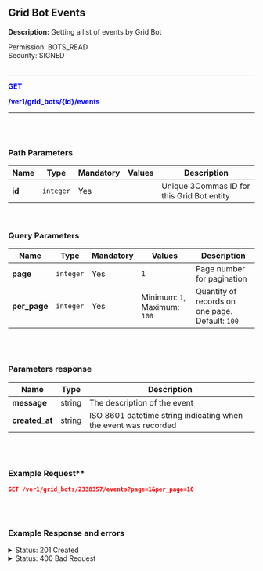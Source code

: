 ## Grid Bot Events<br>

**Description:** Getting a list of events by Grid Bot<br>

Permission: BOTS_READ<br>
Security: SIGNED<br>
<br>

-------- 

<mark style="color:blue;background-color:white" > **GET**

<mark style="color:blue;background-color:white" > **/ver1/grid_bots/{id}/events**

-------- 
<br>
<br>

### Path Parameters<br>

| Name | Type |	Mandatory |	Values	| Description|
|------|------|-----------|-----------------|------------|
|**id**  | `integer` | Yes |	| Unique 3Commas ID for this Grid Bot entity |

<br>

### Query Parameters<br>

| Name | Type |	Mandatory |	Values	| Description|
|------|------|-----------|-----------------|------------|
|**page**  | `integer` | Yes |	`1`| Page number for pagination |
|**per_page**  | `integer`	| Yes | Minimum: `1`, Maximum: `100` | Quantity of records on one page.<br>Default: `100` |

<br>
<br>

### Parameters response<br>
| Name | Type | Description|
|------|------|-----------------|
|**message**  | string | The description of the event |
|**created_at**  | string | ISO 8601 datetime string indicating when the event was recorded |

<br>
<br>

### Example Request**<br>

```json
GET /ver1/grid_bots/2338357/events?page=1&per_page=10
```
<br>
<br>

### Example Response and errors<br>

<details>

<summary>Status: 201 Created</summary><br>

```json
[
    {
        "message": "Start command received",
        "created_at": "2024-10-03T19:53:38.178Z"
    },
    {
        "message": "Bot is turned on",
        "created_at": "2024-10-03T19:53:38.305Z"
    },
    {
        "message": "Setting leverage: cross 10.0, Success.",
        "created_at": "2024-10-03T19:53:39.569Z"
    },
    {
        "message": "Creating balancing order, Price: 0.021967 BNFCR, Size: 98.741665 BNFCR (4495.0 VETUSDT).",
        "created_at": "2024-10-03T19:53:39.853Z"
    },
    {
        "message": "Balancing order filled, Price: 0.021974 BNFCR, Size: 98.77216807 BNFCR (4495.0 VETUSDT).",
        "created_at": "2024-10-03T19:53:41.750Z"
    },
    ...
    {
        "message": "Creating LIMIT BUY order, Price: 0.02171 BNFCR, Size: 19.99491 BNFCR (921.0 VETUSDT), Current price: 0.021969 BNFCR, Success.",
        "created_at": "2024-10-03T19:53:44.070Z"
    }
]
```

</details>

<details>
<summary>Status: 400 Bad Request</summary><br>

```json
{
    "error": "record_invalid",
    "error_description": "Invalid parameters",
    "error_attributes": {
        "page": [
            "is missing",
            "does not have a valid value"
        ],
        "per_page": [
            "is missing",
            "does not have a valid value"
        ]
    }
}
```
</details>